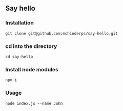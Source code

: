 ## Say hello

### Installation

```shell
git clone git@github.com:mohinderps/say-hello.git
```

### cd into the directory

```shell
cd say-hello
```

### Install node modules

```shell
npm i
```

### Usage

```shell
node index.js --name John
```
